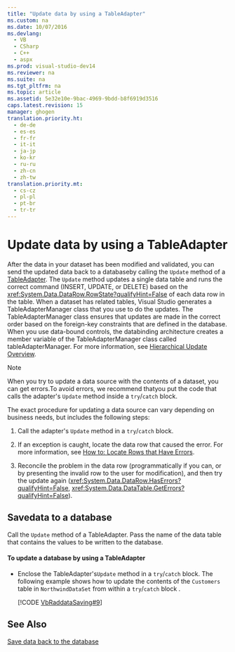 ```yaml
---
title: "Update data by using a TableAdapter"
ms.custom: na
ms.date: 10/07/2016
ms.devlang: 
  - VB
  - CSharp
  - C++
  - aspx
ms.prod: visual-studio-dev14
ms.reviewer: na
ms.suite: na
ms.tgt_pltfrm: na
ms.topic: article
ms.assetid: 5e32e10e-9bac-4969-9bdd-b8f6919d3516
caps.latest.revision: 15
manager: ghogen
translation.priority.ht: 
  - de-de
  - es-es
  - fr-fr
  - it-it
  - ja-jp
  - ko-kr
  - ru-ru
  - zh-cn
  - zh-tw
translation.priority.mt: 
  - cs-cz
  - pl-pl
  - pt-br
  - tr-tr
---
```

# Update data by using a TableAdapter
After the data in your dataset has been modified and validated, you can send the updated data back to a databaseby calling the `Update` method of a [TableAdapter](../VS_raddata/TableAdapter-Overview.md). The `Update` method updates a single data table and runs the correct command (INSERT, UPDATE, or DELETE) based on the <xref:System.Data.DataRow.RowState?qualifyHint=False> of each data row in the table. When a dataset has related tables, Visual Studio generates a TableAdapterManager class that you  use to do the updates. The TableAdapterManager class ensures that updates are made in the correct order based on the foreign-key constraints that are defined in the database. When you use data-bound controls, the databinding architecture creates a member variable of the TableAdapterManager class called tableAdapterManager. For more information, see [Hierarchical Update Overview](../Topic/Hierarchical%20Update%20Overview.md).  
  
> [!NOTE]
>  When you try to update a data source with the contents of a dataset, you can get errors.To avoid errors, we recommend thatyou put the code that calls the adapter's `Update` method inside a `try`/`catch` block.  
  
 The exact procedure for updating a data source can vary depending on business needs, but  includes the following steps:  
  
1.  Call the adapter's `Update` method in a `try`/`catch` block.  
  
2.  If an exception is caught, locate the data row that caused the error. For more information, see [How to: Locate Rows that Have Errors](../Topic/How%20to:%20Locate%20Rows%20that%20Have%20Errors.md).  
  
3.  Reconcile the problem in the data row (programmatically if you can, or by presenting the invalid row to the user for modification), and then try the update again (<xref:System.Data.DataRow.HasErrors?qualifyHint=False>, <xref:System.Data.DataTable.GetErrors?qualifyHint=False>).  
  
## Savedata to a database  
 Call the `Update` method of a TableAdapter. Pass the name of the data table that contains the values to be written to the database.  
  
#### To update a database by using a TableAdapter  
  
-   Enclose the TableAdapter's`Update` method in a `try`/`catch` block. The following example shows how to  update  the contents of the `Customers` table in `NorthwindDataSet` from within a `try`/`catch` block .  
  
     [!CODE [VbRaddataSaving#9](../CodeSnippet/VS_Snippets_VBCSharp/VbRaddataSaving#9)]  
  
## See Also  
 [Save data back to the database](../VS_raddata/Save-data-back-to-the-database.md)